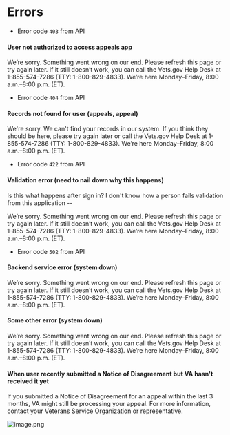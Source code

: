 # Errors


- Error code `403` from API
#### User not authorized to access appeals app
We’re sorry. Something went wrong on our end. Please refresh this page or try again later. If it still doesn’t work, you can call the Vets.gov Help Desk at 1-855-574-7286 (TTY: 1-800-829-4833). We’re here Monday–Friday, 8:00 a.m.–8:00 p.m. (ET).

- Error code `404` from API
#### Records not found for user (appeals, appeal)
We're sorry. We can't find your records in our system. If you think they should be here, please try again later or call the Vets.gov Help Desk at 1-855-574-7286 (TTY: 1-800-829-4833). We’re here Monday–Friday, 8:00 a.m.–8:00 p.m. (ET).


- Error code `422` from API
#### Validation error (need to nail down why this happens)
Is this what happens after sign in? I don't know how a person fails validation from this application --

  We’re sorry. Something went wrong on our end. Please refresh this page or try again later. If it still doesn’t work, you can call the Vets.gov Help Desk at 1-855-574-7286 (TTY: 1-800-829-4833). We’re here Monday–Friday, 8:00 a.m.–8:00 p.m. (ET).

- Error code `502` from API
#### Backend service error (system down)
We’re sorry. Something went wrong on our end. Please refresh this page or try again later. If it still doesn’t work, you can call the Vets.gov Help Desk at 1-855-574-7286 (TTY: 1-800-829-4833). We’re here Monday–Friday, 8:00 a.m.–8:00 p.m. (ET).

#### Some other error (system down)
We’re sorry. Something went wrong on our end. Please refresh this page or try again later. If it still doesn’t work, you can call the Vets.gov Help Desk at 1-855-574-7286 (TTY: 1-800-829-4833). We’re here Monday–Friday, 8:00 a.m.–8:00 p.m. (ET).

#### When user recently submitted a Notice of Disagreement but VA hasn't received it yet

If you submitted a Notice of Disagreement for an appeal within the last 3 months, VA might still be processing your appeal. For more information, contact your Veterans Service Organization or representative.

![image.png](https://images.zenhubusercontent.com/59f0c048a468affe6df8201a/8a2892a7-ef85-4f8d-b419-520de996ae32)
